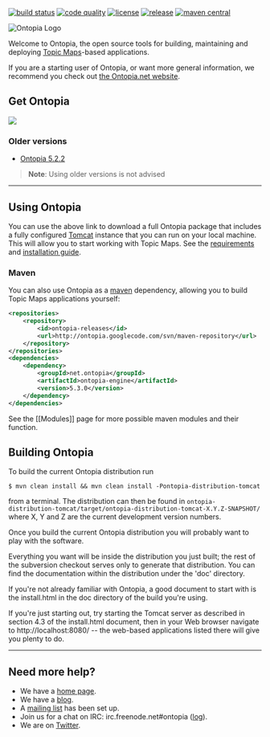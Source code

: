 [<img src="https://img.shields.io/travis/com/ontopia/ontopia.svg" alt="build status"/>](https://travis-ci.com/ontopia/ontopia)
[<img src="https://img.shields.io/codacy/grade/4861113723a34cdba6ef3b7034d86b15.svg" alt="code quality"/>](https://app.codacy.com/manual/qsiebers/ontopia/dashboard)
[<img src="https://img.shields.io/github/license/ontopia/ontopia.svg" alt="license"/>](https://github.com/ontopia/ontopia/blob/master/LICENSE.txt)
[<img src="https://img.shields.io/github/release/ontopia/ontopia.svg" alt="release"/>](https://github.com/ontopia/ontopia/releases)
[<img src="https://img.shields.io/maven-central/v/net.ontopia/ontopia-engine.svg" alt="maven central"/>](https://search.maven.org/search?q=g:net.ontopia%20a:ontopia-engine)

![Ontopia Logo](https://ontopia.net/images/logoBig.gif)

Welcome to Ontopia, the open source tools for building, maintaining and deploying 
[Topic Maps](http://en.wikipedia.org/wiki/Topic_Maps)-based applications. 

If you are a starting user of Ontopia, or want more general information, we recommend you check out 
[the Ontopia.net website](http://ontopia.net).

## Get Ontopia
[<img src="https://ontopia.net/images/download-button.png"/>](../releases/latest)

### Older versions
 * [Ontopia 5.2.2](../releases/tag/ontopia-5.2.2)

> **Note**: Using older versions is not advised

---

## Using Ontopia
You can use the above link to download a full Ontopia package that includes a fully configured 
[Tomcat](http://tomcat.apache.org/) instance that you can run on your local machine. This will allow you to start 
working with Topic Maps. See the [requirements](https://github.com/ontopia/ontopia/wiki/InstallGuide#requirements) and [installation guide](https://github.com/ontopia/ontopia/wiki/InstallGuide).

### Maven
You can also use Ontopia as a [maven](https://maven.apache.org/) dependency, allowing you to build Topic Maps 
applications yourself:
```xml
<repositories>
    <repository>
        <id>ontopia-releases</id>
        <url>http://ontopia.googlecode.com/svn/maven-repository</url>
    </repository>
</repositories>
<dependencies>
    <dependency>
        <groupId>net.ontopia</groupId>
        <artifactId>ontopia-engine</artifactId>
        <version>5.3.0</version>
    </dependency>
</dependencies>
````
See the [[Modules]] page for more possible maven modules and their function.

## Building Ontopia
To build the current Ontopia distribution run

```
$ mvn clean install && mvn clean install -Pontopia-distribution-tomcat
```

from a terminal. The distribution can then be found in 
`ontopia-distribution-tomcat/target/ontopia-distribution-tomcat-X.Y.Z-SNAPSHOT/`
where X, Y and Z are the current development version numbers.

Once you build the current Ontopia distribution you will probably 
want to play with the software.

Everything you want will be inside the distribution you just built;
the rest of the subversion checkout serves only to generate that
distribution. You can find the documentation within the distribution 
under the 'doc' directory.

If you're not already familiar with Ontopia, a good document to start
with is the install.html in the doc directory of the build you're
using.

If you're just starting out, try starting the Tomcat server as
described in section 4.3 of the install.html document, then in your
Web browser navigate to http://localhost:8080/ -- the web-based
applications listed there will give you plenty to do.

---

## Need more help?
* We have a [home page](http://www.ontopia.net).
* We have a [blog](http://ontopia.wordpress.com/).
* A [mailing list](http://groups.google.com/group/ontopia) has been set up.
* Join us for a chat on IRC: irc.freenode.net#ontopia ([log](http://logs.subjektzentrisch.de/ontopia/)).
* We are on [Twitter](http://twitter.com/ontopia).


